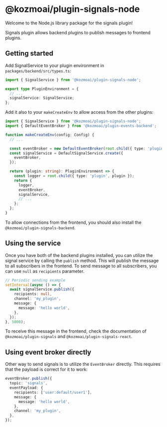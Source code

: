 # @kozmoai/plugin-signals-node

Welcome to the Node.js library package for the signals plugin!

Signals plugin allows backend plugins to publish messages to frontend plugins.

## Getting started

Add SignalService to your plugin environment in `packages/backend/src/types.ts`:

```ts
import { SignalService } from '@kozmoai/plugin-signals-node';

export type PluginEnvironment = {
  // ...
  signalService: SignalService;
};
```

Add it also to your `makeCreateEnv` to allow access from the other plugins:

```ts
import { SignalService } from '@kozmoai/plugin-signals-node';
import { DefaultEventBroker } from '@kozmoai/plugin-events-backend';

function makeCreateEnv(config: Config) {
  // ...

  const eventBroker = new DefaultEventBroker(root.child({ type: 'plugin' }));
  const signalService = DefaultSignalService.create({
    eventBroker,
  });

  return (plugin: string): PluginEnvironment => {
    const logger = root.child({ type: 'plugin', plugin });
    return {
      logger,
      eventBroker,
      signalService,
      // ...
    };
  };
}
```

To allow connections from the frontend, you should also install the `@kozmoai/plugin-signals-backend`.

## Using the service

Once you have both of the backend plugins installed, you can utilize the signal service by calling the
`publish` method. This will publish the message to all subscribers in the frontend. To send message to
all subscribers, you can use `null` as `recipients` parameter.

```ts
// Periodic sending example
setInterval(async () => {
  await signalService.publish({
    recipients: null,
    channel: 'my_plugin',
    message: {
      message: 'hello world',
    },
  });
}, 5000);
```

To receive this message in the frontend, check the documentation of `@kozmoai/plugin-signals` and
`@kozmoai/plugin-signals-react`.

## Using event broker directly

Other way to send signals is to utilize the `EventBroker` directly. This requires that the payload is correct for it
to work:

```ts
eventBroker.publish({
  topic: 'signals',
  eventPayload: {
    recipients: ['user:default/user1'],
    message: {
      message: 'hello world',
    },
    channel: 'my_plugin',
  },
});
```

